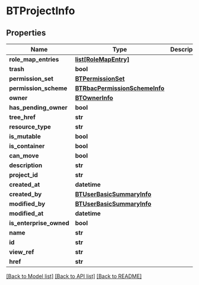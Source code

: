 # BTProjectInfo

## Properties
Name | Type | Description | Notes
------------ | ------------- | ------------- | -------------
**role_map_entries** | [**list[RoleMapEntry]**](RoleMapEntry.md) |  | [optional] 
**trash** | **bool** |  | [optional] 
**permission_set** | [**BTPermissionSet**](BTPermissionSet.md) |  | [optional] 
**permission_scheme** | [**BTRbacPermissionSchemeInfo**](BTRbacPermissionSchemeInfo.md) |  | [optional] 
**owner** | [**BTOwnerInfo**](BTOwnerInfo.md) |  | [optional] 
**has_pending_owner** | **bool** |  | [optional] 
**tree_href** | **str** |  | [optional] 
**resource_type** | **str** |  | [optional] 
**is_mutable** | **bool** |  | [optional] 
**is_container** | **bool** |  | [optional] 
**can_move** | **bool** |  | [optional] 
**description** | **str** |  | [optional] 
**project_id** | **str** |  | [optional] 
**created_at** | **datetime** |  | [optional] 
**created_by** | [**BTUserBasicSummaryInfo**](BTUserBasicSummaryInfo.md) |  | [optional] 
**modified_by** | [**BTUserBasicSummaryInfo**](BTUserBasicSummaryInfo.md) |  | [optional] 
**modified_at** | **datetime** |  | [optional] 
**is_enterprise_owned** | **bool** |  | [optional] 
**name** | **str** |  | [optional] 
**id** | **str** |  | [optional] 
**view_ref** | **str** |  | [optional] 
**href** | **str** |  | [optional] 

[[Back to Model list]](../README.md#documentation-for-models) [[Back to API list]](../README.md#documentation-for-api-endpoints) [[Back to README]](../README.md)



